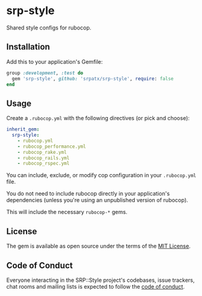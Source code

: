 # srp-style

Shared style configs for rubocop.

## Installation

Add this to your application's Gemfile:

```ruby
group :development, :test do
  gem 'srp-style', github: 'srpatx/srp-style', require: false
end
```

## Usage

Create a `.rubocop.yml` with the following directives (or pick and choose):

```yaml
inherit_gem:
  srp-style:
    - rubocop.yml
    - rubocop_performance.yml
    - rubocop_rake.yml
    - rubocop_rails.yml
    - rubocop_rspec.yml
```

You can include, exclude, or modify cop configuration in your `.rubocop.yml` file.

You do not need to include rubocop directly in your application's dependencies (unless you're using an unpublished version of rubocop).

This will include the necessary `rubocop-*` gems.

## License

The gem is available as open source under the terms of the [MIT License](https://opensource.org/licenses/MIT).

## Code of Conduct

Everyone interacting in the SRP::Style project's codebases, issue trackers, chat rooms and mailing lists is expected to follow the [code of conduct](https://github.com/srpatx/srp-style/blob/master/CODE_OF_CONDUCT.md).


